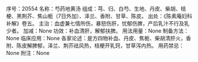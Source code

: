 序号：20554
名称：芍药地黄汤
组成：芎、归、白芍、生地、丹皮、柴胡、桔梗、黑荆芥、焦山栀（7日外加）、泽兰、香附、甘草、陈皮。
出处：《陈素庵妇科补解》卷五。
主治：血虚兼七情所伤，暴怒伤肝，忧郁伤脾，产后乳汁不行及乳少者。
加减：None
功效：补血清肝，解郁扶脾。
用法用量：None
制备方法：None
临床应用：None
各家论述：是方四物补血、丹皮、焦栀、柴胡清肝火，香附、陈皮解脾郁，泽兰、荆芥祛风热，桔梗开乳窍，甘草泻内热。
用药禁忌：None
附注：None
